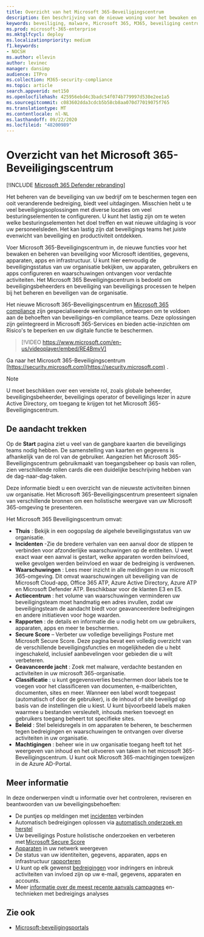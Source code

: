 ```yaml
---
title: Overzicht van het Microsoft 365-Beveiligingscentrum
description: Een beschrijving van de nieuwe woning voor het bewaken en beheren van beveiliging voor alle Microsoft-identiteiten, gegevens, apparaten en apps.
keywords: beveiliging, malware, Microsoft 365, M365, beveiliging centrum, monitor, rapport, Identities, gegevens, apparaten, apps
ms.prod: microsoft-365-enterprise
ms.mktglfcycl: deploy
ms.localizationpriority: medium
f1.keywords:
- NOCSH
ms.author: ellevin
author: levinec
manager: dansimp
audience: ITPro
ms.collection: M365-security-compliance
ms.topic: article
search.appverid: met150
ms.openlocfilehash: 425956ebd4c3badc54f074b779997d530e2ee1a5
ms.sourcegitcommit: c083602dda3cdcb5b58cb8aa070d77019075f765
ms.translationtype: MT
ms.contentlocale: nl-NL
ms.lasthandoff: 09/22/2020
ms.locfileid: "48200989"
---
```

# <a name="overview-of-the-microsoft-365-security-center"></a>Overzicht van het Microsoft 365-Beveiligingscentrum

[!INCLUDE [Microsoft 365 Defender rebranding](../includes/microsoft-defender.md)]


Het beheren van de beveiliging van uw bedrijf om te beschermen tegen een ooit veranderende bedreiging, biedt veel uitdagingen. Misschien hebt u te veel beveiligingsoplossingen met diverse locaties om veel besturingselementen te configureren. U kunt het lastig zijn om te weten welke besturingselementen het doel treffen en wat nieuwe uitdaging is voor uw personeelsleden. Het kan lastig zijn dat beveiligings teams het juiste evenwicht van beveiliging en productiviteit ontdekken.

Voer Microsoft 365-Beveiligingscentrum in, de nieuwe functies voor het bewaken en beheren van beveiliging voor Microsoft identities, gegevens, apparaten, apps en infrastructuur. U kunt hier eenvoudig de beveiligingsstatus van uw organisatie bekijken, uw apparaten, gebruikers en apps configureren en waarschuwingen ontvangen voor verdachte activiteiten. Het Microsoft 365 Beveiligingscentrum is bedoeld om beveiligingsbeheerders en beveiliging van beveiligings processen te helpen bij het beheren en beveiligen van de organisatie.

Het nieuwe Microsoft 365-Beveiligingscentrum en [Microsoft 365 compliance](https://docs.microsoft.com/microsoft-365/compliance/microsoft-365-compliance-center) zijn gespecialiseerde werkruimten, ontworpen om te voldoen aan de behoeften van beveiligings-en compliance teams. Deze oplossingen zijn geïntegreerd in Microsoft 365-Services en bieden actie-inzichten om Risico's te beperken en uw digitale functie te beschermen.

>[!VIDEO https://www.microsoft.com/en-us/videoplayer/embed/RE4BmvV]

Ga naar het Microsoft 365-Beveiligingscentrum [https://security.microsoft.com](https://security.microsoft.com) . 

> [!NOTE]
> U moet beschikken over een vereiste rol, zoals globale beheerder, beveiligingsbeheerder, beveiligings operator of beveiligings lezer in azure Active Directory, om toegang te krijgen tot het Microsoft 365-Beveiligingscentrum.


## <a name="lets-take-a-closer-look"></a>De aandacht trekken

Op de **Start** pagina ziet u veel van de gangbare kaarten die beveiligings teams nodig hebben. De samenstelling van kaarten en gegevens is afhankelijk van de rol van de gebruiker. Aangezien het Microsoft 365-Beveiligingscentrum gebruikmaakt van toegangsbeheer op basis van rollen, zien verschillende rollen cards die een duidelijke beschrijving hebben van de dag-naar-dag-taken.  

Deze informatie biedt u een overzicht van de nieuwste activiteiten binnen uw organisatie. Het Microsoft 365-Beveiligingscentrum presenteert signalen van verschillende bronnen om een holistische weergave van uw Microsoft 365-omgeving te presenteren.

Het Microsoft 365 Beveiligingscentrum omvat:

* **Thuis** : Bekijk in een oogopslag de algehele beveiligingsstatus van uw organisatie.
* **Incidenten** -Zie de bredere verhalen van een aanval door de stippen te verbinden voor afzonderlijke waarschuwingen op de entiteiten. U weet exact waar een aanval is gestart, welke apparaten worden beïnvloed, welke gevolgen werden beïnvloed en waar de bedreiging is verdwenen.
* **Waarschuwingen** : Lees meer inzicht in alle meldingen in uw microsoft 365-omgeving. Dit omvat waarschuwingen uit beveiliging van de Microsoft Cloud-app, Office 365 ATP, Azure Active Directory, Azure ATP en Microsoft Defender ATP. Beschikbaar voor de klanten E3 en E5.  
* **Actiecentrum** : het volume van waarschuwingen verminderen uw beveiligingsteam moet handmatig een adres invullen, zodat uw beveiligingsteam de aandacht biedt voor geavanceerdere bedreigingen en andere initiatieven voor hoge waarden.
* **Rapporten** : de details en informatie die u nodig hebt om uw gebruikers, apparaten, apps en meer te beschermen.
* **Secure Score** – Verbeter uw volledige beveiligings Posture met Microsoft Secure Score. Deze pagina bevat een volledig overzicht van de verschillende beveiligingsfuncties en mogelijkheden die u hebt ingeschakeld, inclusief aanbevelingen voor gebieden die u wilt verbeteren.
* **Geavanceerde jacht** : Zoek met malware, verdachte bestanden en activiteiten in uw microsoft 365-organisatie.
* **Classificatie** : u kunt gegevensverlies beschermen door labels toe te voegen voor het classificeren van documenten, e-mailberichten, documenten, sites en meer. Wanneer een label wordt toegepast (automatisch of door de gebruiker), is de inhoud of site beveiligd op basis van de instellingen die u kiest. U kunt bijvoorbeeld labels maken waarmee u bestanden versleutelt, inhouds merken toevoegt en gebruikers toegang beheert tot specifieke sites.
* **Beleid** : Stel beleidsregels in om apparaten te beheren, te beschermen tegen bedreigingen en waarschuwingen te ontvangen over diverse activiteiten in uw organisatie.
* **Machtigingen** : beheer wie in uw organisatie toegang heeft tot het weergeven van inhoud en het uitvoeren van taken in het microsoft 365-Beveiligingscentrum. U kunt ook Microsoft 365-machtigingen toewijzen in de Azure AD-Portal.

## <a name="learn-more"></a>Meer informatie

In deze onderwerpen vindt u informatie over het controleren, reviseren en beantwoorden van uw beveiligingsbehoeften:

- De puntjes op meldingen met [incidenten](incident-queue.md) verbinden
- Automatisch bedreigingen oplossen via [automatisch onderzoek en herstel](mtp-autoir.md)
- Uw beveiligings Posture holistische onderzoeken en verbeteren met [Microsoft Secure Score](microsoft-secure-score.md)
- [Apparaten](device-profile.md) in uw netwerk weergeven
- De status van uw identiteiten, gegevens, apparaten, apps en infrastructuur [rapporteren](monitoring-and-reporting.md)
- U kunt op elk gewenst [bedreigingen](advanced-hunting-overview.md) voor indringers en inbreuk activiteiten van invloed zijn op uw e-mail, gegevens, apparaten en accounts.
- Meer [informatie over de meest recente aanvals campagnes](latest-attack-campaigns.md) en-technieken met bedreigings analyses

## <a name="see-also"></a>Zie ook

- [Microsoft-beveiligingsportals](portals.md)
